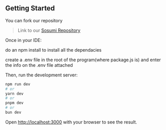 ## Getting Started

You can fork our repository 

> Link to our [Sosumi Repository](https://github.com/Obrienmaina-Mosbach/Sosumi)

Once in your IDE:

do an npm install to install all the dependacies

create a .env file in the root of the program(where package.js is) and enter the info on the .env file attached

Then, run the development server:

```bash
npm run dev
# or
yarn dev
# or
pnpm dev
# or
bun dev
```

Open [http://localhost:3000](http://localhost:3000) with your browser to see the result.
